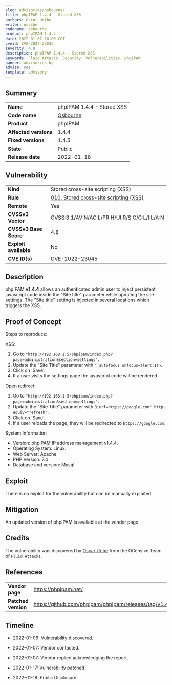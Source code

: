 ```yaml
---
slug: advisories/osbourne/
title: phpIPAM 1.4.4 - Stored XSS
authors: Oscar Uribe
writer: ouribe
codename: osbourne
product: phpIPAM 1.4.4
date: 2022-01-07 10:00 COT
cveid: CVE-2022-23045
severity: 4.8
description: phpIPAM 1.4.4 - Stored XSS
keywords: Fluid Attacks, Security, Vulnerabilities, phpIPAM
banner: advisories-bg
advise: yes
template: advisory
---
```


## Summary

|                       |                                                        |
|-----------------------|--------------------------------------------------------|
| **Name**              | phpIPAM 1.4.4 - Stored XSS                             |
| **Code name**         | [Osbourne](https://en.wikipedia.org/wiki/Ozzy_Osbourne)|
| **Product**           | phpIPAM                                                |
| **Affected versions** | 1.4.4                                                  |
| **Fixed versions**    | 1.4.5                                                  |
| **State**             | Public                                                 |
| **Release date**      | 2022-01-18                                             |

## Vulnerability

|                       |                                                                  |
|-----------------------|------------------------------------------------------------------|
| **Kind**              | Stored cross-site scripting (XSS)                                |
| **Rule**              | [010. Stored cross-site scripting (XSS)](https://docs.fluidattacks.com/criteria/vulnerabilities/010)   |
| **Remote**            | Yes                                                              |
| **CVSSv3 Vector**     | CVSS:3.1/AV:N/AC:L/PR:H/UI:R/S:C/C:L/I:L/A:N                     |
| **CVSSv3 Base Score** | 4.8                                                              |
| **Exploit available** | No                                                               |
| **CVE ID(s)**         | [CVE-2022-23045](https://cve.mitre.org/cgi-bin/cvename.cgi?name=CVE-2022-23045)                                               |

## Description

phpIPAM **v1.4.4** allows an authenticated admin user to inject
persistent javascript code inside the "Site title" parameter while updating
the site settings. The "Site title" setting is injected in several
locations which triggers the XSS.

## Proof of Concept

Steps to reproduce:

XSS:

1. Go to `"http://192.168.1.5/phpipam/index.php?page=administration&section=settings"`.
2. Update the "Site Title" parameter with `" autofocus onfocus=alert(1)>`.
3. Click on 'Save'.
4. If a user visits the settings page the javascript code will be rendered.

Open redirect:

1. Go to `"http://192.168.1.5/phpipam/index.php?page=administration&section=settings"`.
2. Update the "Site Title" parameter with `0;url=https://google.com" http-equiv="refresh"`.
3. Click on 'Save'.
4. If a user reloads the page, they will be redirected to `https://google.com`.

System Information

- Version: phpIPAM IP address management v1.4.4.
- Operating System: Linux.
- Web Server: Apache
- PHP Version: 7.4
- Database and version: Mysql

## Exploit

There is no exploit for the vulnerability but can be manually exploited.

## Mitigation

An updated version of phpIPAM is available at the vendor page.

## Credits

The vulnerability was discovered by [Oscar
Uribe](https://co.linkedin.com/in/oscar-uribe-londo%C3%B1o-0b6534155) from the Offensive
Team of  `Fluid Attacks`.

## References

|                     |                                                                 |
|---------------------|-----------------------------------------------------------------|
| **Vendor page**     | <https://phpipam.net/>                                          |
| **Patched version** | <https://github.com/phpipam/phpipam/releases/tag/v1.4.5>        |

## Timeline

- 2022-01-06: Vulnerability discovered.

- 2022-01-07: Vendor contacted.

- 2022-01-07: Vendor replied acknowledging the report.

- 2022-01-17: Vulnerability patched.

- 2022-01-18: Public Disclosure.
